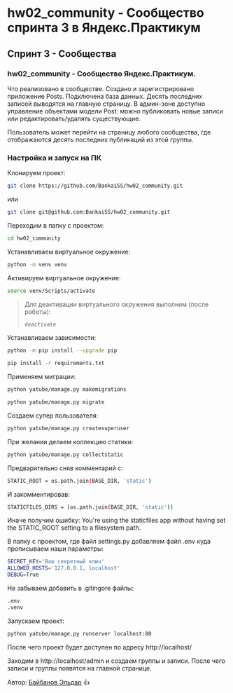 # hw02_community - Сообщество спринта 3 в Яндекс.Практикум
## Спринт 3 - Сообщества

### hw02_community - Сообщество Яндекс.Практикум.

Что реализовано в сообществе. Создано и зарегистрировано приложение Posts. Подключена база данных. Десять последних записей выводятся на главную страницу. В админ-зоне доступно управление объектами модели Post: 
можно публиковать новые записи или редактировать/удалять существующие. 

Пользователь может перейти на страницу любого сообщества, где отображаются десять последних публикаций из этой группы.

### Настройка и запуск на ПК

Клонируем проект:

```bash
git clone https://github.com/BankaiSS/hw02_community.git
```

или

```bash
git clone git@github.com:BankaiSS/hw02_community.git
```

Переходим в папку с проектом:

```bash
cd hw02_community
```

Устанавливаем виртуальное окружение:

```bash
python -m venv venv
```

Активируем виртуальное окружение:

```bash
source venv/Scripts/activate
```

> Для деактивации виртуального окружения выполним (после работы):
> ```bash
> deactivate
> ```

Устанавливаем зависимости:

```bash
python -m pip install --upgrade pip
```
```bash
pip install -r requirements.txt
```

Применяем миграции:

```bash
python yatube/manage.py makemigrations
```
```bash
python yatube/manage.py migrate
```

Создаем супер пользователя:

```bash
python yatube/manage.py createsuperuser
```

При желании делаем коллекцию статики:

```bash
python yatube/manage.py collectstatic
```

Предварительно сняв комментарий с:
```bash
STATIC_ROOT = os.path.join(BASE_DIR, 'static')
```

И закомментировав: 
```bash
STATICFILES_DIRS = [os.path.join(BASE_DIR, 'static')]
```

Иначе получим ошибку: You're using the staticfiles app without having set the STATIC_ROOT setting to a filesystem path.

В папку с проектом, где файл settings.py добавляем файл .env куда прописываем наши параметры:

```bash
SECRET_KEY='Ваш секретный ключ'
ALLOWED_HOSTS='127.0.0.1, localhost'
DEBUG=True
```

Не забываем добавить в .gitingore файлы:

```bash
.env
.venv
```

Запускаем проект:

```bash
python yatube/manage.py runserver localhost:80
```

После чего проект будет доступен по адресу http://localhost/

Заходим в http://localhost/admin и создаем группы и записи.
После чего записи и группы появятся на главной странице.

Автор: [Байбанов Эльдар](https://github.com/BankaiSS) :+1:
